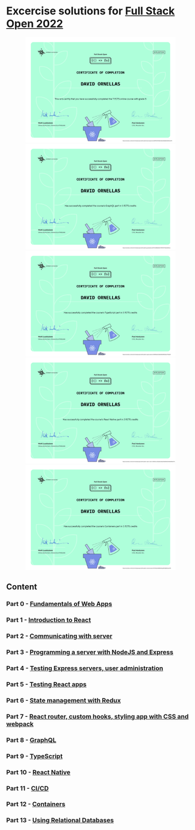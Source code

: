 # Excercise solutions for [Full Stack Open 2022](https://fullstackopen.com/en/)
<div align="center">
  <img src="./certificates/certificate-fullstack.png" width="400">
  <img src="./certificates/certificate-graphql.png" width="400">
  <img src="./certificates/certificate-typescript.png" width="400">
  <img src="./certificates/certificate-reactnative.png" width="400">
  <img src="./certificates/certificate-containers.png" width="400">
</div>

## Content

### Part 0 - [Fundamentals of Web Apps](https://github.com/Ornellasd/full_stack_open/tree/master/part0)

### Part 1 - [Introduction to React](https://github.com/Ornellasd/full_stack_open/tree/master/part1)

### Part 2 - [Communicating with server](https://github.com/Ornellasd/full_stack_open/tree/master/part2)

### Part 3 - [Programming a server with NodeJS and Express](https://github.com/Ornellasd/phonebook_backend)

### Part 4 - [Testing Express servers, user administration](https://github.com/Ornellasd/full_stack_open/tree/master/part4)

### Part 5 - [Testing React apps](https://github.com/Ornellasd/bloglist_fullstack)

### Part 6 - [State management with Redux](https://github.com/Ornellasd/full_stack_open/tree/master/part6)

### Part 7 - [React router, custom hooks, styling app with CSS and webpack](https://github.com/Ornellasd/full_stack_open/tree/master/part7)

### Part 8 - [GraphQL](https://github.com/Ornellasd/full_stack_open/tree/master/part8)

### Part 9 - [TypeScript](https://github.com/Ornellasd/full_stack_open/tree/master/part9)

### Part 10 - [React Native](https://github.com/Ornellasd/rate-repository-app)

### Part 11 - [CI/CD](https://github.com/Ornellasd/full-stack-open-pokedex)

### Part 12 - [Containers](https://github.com/Ornellasd/fso-part12-containers-applications)

### Part 13 - [Using Relational Databases](https://github.com/Ornellasd/full_stack_open/tree/part13-relational_databases/part13)


